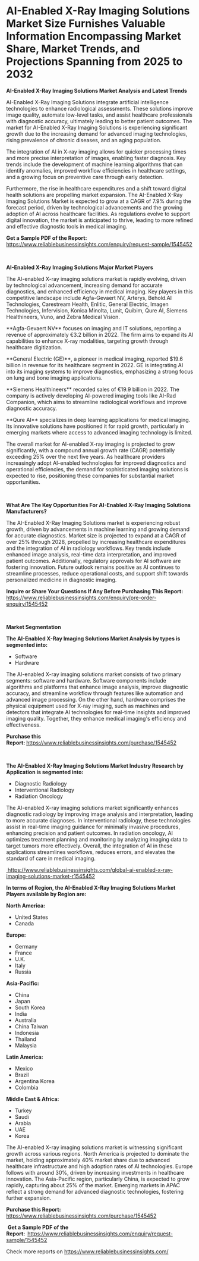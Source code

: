 <p><h1>AI-Enabled X-Ray Imaging Solutions Market Size Furnishes Valuable Information Encompassing Market Share, Market Trends, and Projections Spanning from 2025 to 2032</h1></p><p><strong>AI-Enabled X-Ray Imaging Solutions Market Analysis and Latest Trends</strong></p>
<p><p>AI-Enabled X-Ray Imaging Solutions integrate artificial intelligence technologies to enhance radiological assessments. These solutions improve image quality, automate low-level tasks, and assist healthcare professionals with diagnostic accuracy, ultimately leading to better patient outcomes. The market for AI-Enabled X-Ray Imaging Solutions is experiencing significant growth due to the increasing demand for advanced imaging technologies, rising prevalence of chronic diseases, and an aging population.</p><p>The integration of AI in X-ray imaging allows for quicker processing times and more precise interpretation of images, enabling faster diagnosis. Key trends include the development of machine learning algorithms that can identify anomalies, improved workflow efficiencies in healthcare settings, and a growing focus on preventive care through early detection.</p><p>Furthermore, the rise in healthcare expenditures and a shift toward digital health solutions are propelling market expansion. The AI-Enabled X-Ray Imaging Solutions Market is expected to grow at a CAGR of 7.9% during the forecast period, driven by technological advancements and the growing adoption of AI across healthcare facilities. As regulations evolve to support digital innovation, the market is anticipated to thrive, leading to more refined and effective diagnostic tools in medical imaging.</p></p>
<p><strong>Get a Sample PDF of the Report:&nbsp;</strong> <a href="https://www.reliablebusinessinsights.com/enquiry/request-sample/1545452?utm_campaign=2487&utm_medium=2&utm_source=Github&utm_content=ia&utm_term=03032025&utm_id=ai-enabled-x-ray-imaging-solutions">https://www.reliablebusinessinsights.com/enquiry/request-sample/1545452</a></p>
<p>&nbsp;</p>
<p><strong>AI-Enabled X-Ray Imaging Solutions Major Market Players</strong></p>
<p><p>The AI-enabled X-ray imaging solutions market is rapidly evolving, driven by technological advancement, increasing demand for accurate diagnostics, and enhanced efficiency in medical imaging. Key players in this competitive landscape include Agfa-Gevaert NV, Arterys, Behold.AI Technologies, Carestream Health, Enlitic, General Electric, Imagen Technologies, Infervision, Konica Minolta, Lunit, Quibim, Qure AI, Siemens Healthineers, Vuno, and Zebra Medical Vision.</p><p>**Agfa-Gevaert NV** focuses on imaging and IT solutions, reporting a revenue of approximately €3.2 billion in 2022. The firm aims to expand its AI capabilities to enhance X-ray modalities, targeting growth through healthcare digitization.</p><p>**General Electric (GE)**, a pioneer in medical imaging, reported $19.6 billion in revenue for its healthcare segment in 2022. GE is integrating AI into its imaging systems to improve diagnostics, emphasizing a strong focus on lung and bone imaging applications.</p><p>**Siemens Healthineers** recorded sales of €19.9 billion in 2022. The company is actively developing AI-powered imaging tools like AI-Rad Companion, which aims to streamline radiological workflows and improve diagnostic accuracy.</p><p>**Qure AI** specializes in deep learning applications for medical imaging. Its innovative solutions have positioned it for rapid growth, particularly in emerging markets where access to advanced imaging technology is limited.</p><p>The overall market for AI-enabled X-ray imaging is projected to grow significantly, with a compound annual growth rate (CAGR) potentially exceeding 25% over the next five years. As healthcare providers increasingly adopt AI-enabled technologies for improved diagnostics and operational efficiencies, the demand for sophisticated imaging solutions is expected to rise, positioning these companies for substantial market opportunities.</p></p>
<p>&nbsp;</p>
<p><strong>What Are The Key Opportunities For AI-Enabled X-Ray Imaging Solutions Manufacturers?</strong></p>
<p><p>The AI-Enabled X-Ray Imaging Solutions market is experiencing robust growth, driven by advancements in machine learning and growing demand for accurate diagnostics. Market size is projected to expand at a CAGR of over 25% through 2028, propelled by increasing healthcare expenditures and the integration of AI in radiology workflows. Key trends include enhanced image analysis, real-time data interpretation, and improved patient outcomes. Additionally, regulatory approvals for AI software are fostering innovation. Future outlook remains positive as AI continues to streamline processes, reduce operational costs, and support shift towards personalized medicine in diagnostic imaging.</p></p>
<p><strong>Inquire or Share Your Questions If Any Before Purchasing This Report:</strong> <a href="https://www.reliablebusinessinsights.com/enquiry/pre-order-enquiry/1545452?utm_campaign=2487&utm_medium=2&utm_source=Github&utm_content=ia&utm_term=03032025&utm_id=ai-enabled-x-ray-imaging-solutions">https://www.reliablebusinessinsights.com/enquiry/pre-order-enquiry/1545452</a></p>
<p>&nbsp;</p>
<p><strong>Market Segmentation</strong></p>
<p><strong>The AI-Enabled X-Ray Imaging Solutions Market Analysis by types is segmented into:</strong></p>
<p><ul><li>Software</li><li>Hardware</li></ul></p>
<p><p>The AI-enabled X-ray imaging solutions market consists of two primary segments: software and hardware. Software components include algorithms and platforms that enhance image analysis, improve diagnostic accuracy, and streamline workflow through features like automation and advanced image processing. On the other hand, hardware comprises the physical equipment used for X-ray imaging, such as machines and detectors that integrate AI technologies for real-time insights and improved imaging quality. Together, they enhance medical imaging's efficiency and effectiveness.</p></p>
<p><strong>Purchase this Report:&nbsp;</strong><a href="https://www.reliablebusinessinsights.com/purchase/1545452?utm_campaign=2487&utm_medium=2&utm_source=Github&utm_content=ia&utm_term=03032025&utm_id=ai-enabled-x-ray-imaging-solutions">https://www.reliablebusinessinsights.com/purchase/1545452</a></p>
<p>&nbsp;</p>
<p><strong>The AI-Enabled X-Ray Imaging Solutions Market Industry Research by Application is segmented into:</strong></p>
<p><ul><li>Diagnostic Radiology</li><li>Interventional Radiology</li><li>Radiation Oncology</li></ul></p>
<p><p>The AI-enabled X-ray imaging solutions market significantly enhances diagnostic radiology by improving image analysis and interpretation, leading to more accurate diagnoses. In interventional radiology, these technologies assist in real-time imaging guidance for minimally invasive procedures, enhancing precision and patient outcomes. In radiation oncology, AI optimizes treatment planning and monitoring by analyzing imaging data to target tumors more effectively. Overall, the integration of AI in these applications streamlines workflows, reduces errors, and elevates the standard of care in medical imaging.</p></p>
<p><a href="https://www.reliablebusinessinsights.com/global-ai-enabled-x-ray-imaging-solutions-market-r1545452?utm_campaign=2487&utm_medium=2&utm_source=Github&utm_content=ia&utm_term=03032025&utm_id=ai-enabled-x-ray-imaging-solutions">&nbsp;https://www.reliablebusinessinsights.com/global-ai-enabled-x-ray-imaging-solutions-market-r1545452</a></p>
<p><strong>In terms of Region, the AI-Enabled X-Ray Imaging Solutions Market Players available by Region are:</strong></p>
<p>
    <p> <strong> North America: </strong>
        <ul>
            <li>United States</li>
            <li>Canada</li>
        </ul>
        </p> 
    <p> <strong> Europe: </strong>
        <ul>
            <li>Germany</li>
            <li>France</li>
            <li>U.K.</li>
            <li>Italy</li>
            <li>Russia</li>
        </ul>
        </p> 
    <p> <strong> Asia-Pacific: </strong>
        <ul>
            <li>China</li>
            <li>Japan</li>
            <li>South Korea</li>
            <li>India</li>
            <li>Australia</li>
            <li>China Taiwan</li>
            <li>Indonesia</li>
            <li>Thailand</li>
            <li>Malaysia</li>
        </ul>
        </p> 
    <p> <strong> Latin America: </strong>
        <ul>
            <li>Mexico</li>
            <li>Brazil</li>
            <li>Argentina Korea</li>
            <li>Colombia</li>
        </ul>
        </p> 
    <p> <strong> Middle East & Africa: </strong>
        <ul>
            <li>Turkey</li>
            <li>Saudi</li>
            <li>Arabia</li>
            <li>UAE</li>
            <li>Korea</li>
        </ul>
    </p>
    </p>
<p><p>The AI-enabled X-ray imaging solutions market is witnessing significant growth across various regions. North America is projected to dominate the market, holding approximately 40% market share due to advanced healthcare infrastructure and high adoption rates of AI technologies. Europe follows with around 30%, driven by increasing investments in healthcare innovation. The Asia-Pacific region, particularly China, is expected to grow rapidly, capturing about 25% of the market. Emerging markets in APAC reflect a strong demand for advanced diagnostic technologies, fostering further expansion.</p></p>
<p><strong>Purchase this Report: </strong><a href="https://www.reliablebusinessinsights.com/purchase/1545452?utm_campaign=2487&utm_medium=2&utm_source=Github&utm_content=ia&utm_term=03032025&utm_id=ai-enabled-x-ray-imaging-solutions">https://www.reliablebusinessinsights.com/purchase/1545452</a></p>
<p>&nbsp;<strong>Get a Sample PDF of the Report:&nbsp;&nbsp;</strong><a href="https://www.reliablebusinessinsights.com/enquiry/request-sample/1545452?utm_campaign=2487&utm_medium=2&utm_source=Github&utm_content=ia&utm_term=03032025&utm_id=ai-enabled-x-ray-imaging-solutions">https://www.reliablebusinessinsights.com/enquiry/request-sample/1545452</a></p>
<p><strong></strong></p>
<p>Check more reports on <a href="https://www.reliablebusinessinsights.com/?utm_campaign=2487&utm_medium=2&utm_source=Github&utm_content=ia&utm_term=03032025&utm_id=ai-enabled-x-ray-imaging-solutions">https://www.reliablebusinessinsights.com/</a></p>